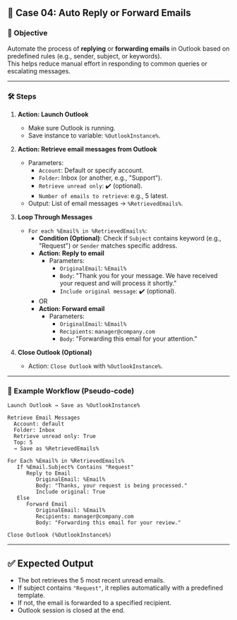 ## 🔹 Case 04: Auto Reply or Forward Emails

### 🎯 Objective
Automate the process of **replying** or **forwarding emails** in Outlook based on predefined rules (e.g., sender, subject, or keywords).  
This helps reduce manual effort in responding to common queries or escalating messages.

---

### 🛠️ Steps

1. **Action: Launch Outlook**
   - Make sure Outlook is running.  
   - Save instance to variable: `%OutlookInstance%`.

2. **Action: Retrieve email messages from Outlook**
   - Parameters:
     - `Account`: Default or specify account.
     - `Folder`: Inbox (or another, e.g., "Support").
     - `Retrieve unread only`: ✔️ (optional).
     - `Number of emails to retrieve`: e.g., 5 latest.
   - Output: List of email messages → `%RetrievedEmails%`.

3. **Loop Through Messages**
   - `For each %Email% in %RetrievedEmails%`:
     - **Condition (Optional)**: Check if `Subject` contains keyword (e.g., "Request") or `Sender` matches specific address.
     - **Action: Reply to email**  
       - Parameters:  
         - `OriginalEmail`: `%Email%`  
         - `Body`: "Thank you for your message. We have received your request and will process it shortly."  
         - `Include original message`: ✔️ (optional).  
     - OR  
     - **Action: Forward email**  
       - Parameters:  
         - `OriginalEmail`: `%Email%`  
         - `Recipients`: `manager@company.com`  
         - `Body`: "Forwarding this email for your attention."  

4. **Close Outlook (Optional)**
   - Action: `Close Outlook` with `%OutlookInstance%`.

---

### 📂 Example Workflow (Pseudo-code)
```plaintext
Launch Outlook → Save as %OutlookInstance%

Retrieve Email Messages
  Account: default
  Folder: Inbox
  Retrieve unread only: True
  Top: 5
  → Save as %RetrievedEmails%

For Each %Email% in %RetrievedEmails%
   If %Email.Subject% Contains "Request"
      Reply to Email
         OriginalEmail: %Email%
         Body: "Thanks, your request is being processed."
         Include original: True
   Else
      Forward Email
         OriginalEmail: %Email%
         Recipients: manager@company.com
         Body: "Forwarding this email for your review."

Close Outlook (%OutlookInstance%)
```

---

## ✅ Expected Output
- The bot retrieves the 5 most recent unread emails.
- If subject contains `"Request"`, it replies automatically with a predefined template.
- If not, the email is forwarded to a specified recipient.
- Outlook session is closed at the end.
